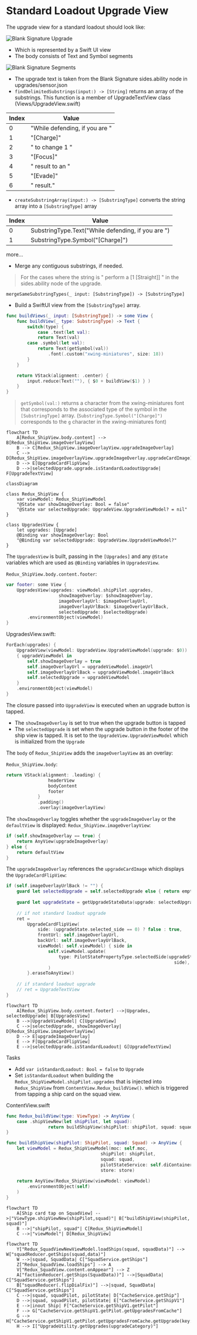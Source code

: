 # Standard Loadout Upgrade View

The upgrade view for a standard loadout should look like:

![Blank Signature Upgrade](https://pakirby1.github.io/images/BlankSignatureUpgrade.png)

- Which is represented by a Swift UI view
- The body consists of Text and Symbol segments

![Blank Signature Segments](https://pakirby1.github.io/images/BlankSignature_Segments.png)

- The upgrade text is taken from the Blank Signature sides.ability node in upgrades/sensor.json
- `findDelimitedSubstrings(input:) -> [String]` returns an array of the substrings.  This function is a member of UpgradeTextView class (Views/UpgradeView.swift)

|Index|Value|
|-|-|
|0|"While defending, if you are "|
|1|"[Charge]"|
|2|" to change 1 "|
|3|"[Focus]"|
|4|" result to an "|
|5|"[Evade]"|
|6|" result."|

- `createSubstringArray(input:) -> [SubstringType]` converts the string array into a `[SubstringType]` array

|Index|Value|
|-|-|
|0|SubstringType.Text("While defending, if you are ")|
|1|SubstringType.Symbol("[Charge]")|
more...

- Merge any contiguous substrings, if needed.
> For the cases where the string is " perform a [1 [Straight]] " in the sides.ability node of the upgrade.

`mergeSameSubstringTypes(_ input: [SubstringType]) -> [SubstringType]`

- Build a SwiftUI view from the `[SubstringType]` array.

```swift
func buildViews(_ input: [SubstringType]) -> some View {
    func buildView(_ type: SubstringType) -> Text {
        switch(type) {
            case .text(let val):
            return Text(val)
        case .symbol(let val):
            return Text(getSymbol(val))
                .font(.custom("xwing-miniatures", size: 18))
        }
    }

    return VStack(alignment: .center) {
        input.reduce(Text(""), { $0 + buildView($1) } )
    }
}
```

> `getSymbol(val:)` returns a character from the xwing-miniatures font that corresponds to the associated type of the symbol in the `[SubstringType]` array. (`SubstringType.Symbol("[Charge]")` corresponds to the `g` character in the xwing-miniatures font)

```mermaid
flowchart TD
    A[Redux_ShipView.body.content] --> B[Redux_ShipView.imageOverlayView]
    B --> C[Redux_ShipView.imageOverlayView.upgradeImageOverlay]
    C --> D[Redux_ShipView.imageOverlayView.upgradeImageOverlay.upgradeCardImage]
    D --> E[UpgradeCardFlipView]
    D -->|selectedUpgrade.upgrade.isStandardLoadoutUpgrade| F[UpgradeTextView]
```

```mermaid
classDiagram

class Redux_ShipView {
    var viewModel: Redux_ShipViewModel
    "@State var showImageOverlay: Bool = false"
    "@State var selectedUpgrade: UpgradeView.UpgradeViewModel? = nil"
}

class UpgradesView {
    let upgrades: [Upgrade]
    @Binding var showImageOverlay: Bool
    "@Binding var selectedUpgrade: UpgradeView.UpgradeViewModel?"
}
```

The `UpgradesView` is built, passing in the `[Upgrades]` and any `@State` variables which are used as `@Binding` variables in `UpgradesView`.

`Redux_ShipView.body.content.footer`:
```swift
var footer: some View {
    UpgradesView(upgrades: viewModel.shipPilot.upgrades,
                    showImageOverlay: $showImageOverlay,
                    imageOverlayUrl: $imageOverlayUrl,
                    imageOverlayUrlBack: $imageOverlayUrlBack,
                    selectedUpgrade: $selectedUpgrade)
        .environmentObject(viewModel)
}
```
UpgradesView.swift:
```swift
ForEach(upgrades) {
    UpgradeView(viewModel: UpgradeView.UpgradeViewModel(upgrade: $0))
    { upgradeViewModel in
        self.showImageOverlay = true
        self.imageOverlayUrl = upgradeViewModel.imageUrl
        self.imageOverlayUrlBack = upgradeViewModel.imageUrlBack
        self.selectedUpgrade = upgradeViewModel
    }
    .environmentObject(viewModel)
}
```
The closure passed into `UpgradeView` is executed when an upgrade button is tapped.  

- The `showImageOverlay` is set to true when the upgrade button is tapped
- The `selectedUpgrade` is set when the upgrade button in the footer of the ship view is tapped.  It is set to the `UpgradeView.UpgradeViewModel` which is initialized from the  `Upgrade`

The `body` of `Redux_ShipView` adds the `imageOverlayView` as an overlay:

`Redux_ShipView.body`:
```swift
return VStack(alignment: .leading) {
                headerView
                bodyContent
                footer
            }
            .padding()
            .overlay(imageOverlayView)
```

The `showImageOverlay` toggles whether the `upgradeImageOverlay` or the `defaultView` is displayed:
`Redux_ShipView.imageOverlayView`:
```swift
if (self.showImageOverlay == true) {
    return AnyView(upgradeImageOverlay)
} else {
    return defaultView
}
```

The `upgradeImageOverlay` references the `upgradeCardImage` which displays the `UpgradeCardFlipView`:
```swift
if (self.imageOverlayUrlBack != "") {
    guard let selectedUpgrade = self.selectedUpgrade else { return emptyView }
    
    guard let upgradeState = getUpgradeStateData(upgrade: selectedUpgrade.upgrade) else { return emptyView }
    
    // if not standard loadout upgrade
    ret =
        UpgradeCardFlipView(
            side: (upgradeState.selected_side == 0) ? false : true,
            frontUrl: self.imageOverlayUrl,
            backUrl: self.imageOverlayUrlBack,
            viewModel: self.viewModel) { side in
                self.viewModel.update(
                    type: PilotStatePropertyType.selectedSide(upgradeState,
                                                                side), active: -1, inactive: -1
                )
        }.eraseToAnyView()
    
    // if standard loadout upgrade
    // ret = UpgradeTextView
}
```

```mermaid
flowchart TD
    A[Redux_ShipView.body.content.footer] -->|Upgrades, selectedUpgrade| B[UpgradesView]
    B -->|UpgradeViewModel| C[UpgradeView]
    C -->|selectedUpgrade, showImageOverlay| D[Redux_ShipView.imageOverlayView]
    D --> E[upgradeImageOverlay]
    E --> F[UpgradeCardFlipView]
    E -->|selectedUpgrade.isStandardLoadout| G[UpgradeTextView]
```
Tasks
- Add `var isStandardLoadout: Bool = false` to `Upgrade`
- Set `isStandardLoadout` when building the `Redux_ShipViewModel.shipPilot.upgrades` that is injected into `Redux_ShipView` from `ContentView.Redux_buildView()`.  which is triggered from tapping a ship card on the squad view.


ContentView.swift
```swift
func Redux_buildView(type: ViewType) -> AnyView {
    case .shipViewNew(let shipPilot, let squad):
                return buildShipView(shipPilot: shipPilot, squad: squad)
}
```
```swift
func buildShipView(shipPilot: ShipPilot, squad: Squad) -> AnyView {
    let viewModel = Redux_ShipViewModel(moc: self.moc,
                                    shipPilot: shipPilot,
                                    squad: squad,
                                    pilotStateService: self.diContainer.pilotStateService,
                                    store: store)
    
    return AnyView(Redux_ShipView(viewModel: viewModel)
        .environmentObject(self)
    )
}
```

```mermaid
flowchart TD
    A[Ship card tap on SquadView] -->|"ViewType.shipViewNew(shipPilot,squad)"| B["buildShipView(shipPilot, squad)"]
    B -->|"shipPilot, squad"| C[Redux_ShipViewModel]
    C -->|"viewModel"| D[Redux_ShipView]
```

```mermaid
flowchart TD
    Y["Redux_SquadViewNewViewModel.loadShips(squad, squadData)"] --> W["squadReducer.getShips(squad,data)"]
    W -->|squad, SquadData| C["SquadService.getShips"]
    Z["Redux_SquadView.loadShips"] --> A
    V["Redux_SquadView.content.onAppear"] --> Z
    A["factionReducer(.getShips(SquadData))"] -->|SquadData| C["SquadService.getShips"]
    B["squadReducer(.flipDialFix)"] -->|squad, SquadData| C["SquadService.getShips"]
    C -->|squad, squadPilot, pilotState| D["CacheService.getShip"]
    D -->|squad, squadPilot, pilotState| E["CacheService.getShipV1"]
    E -->|inout Ship| F["CacheService.getShipV1.getPilot"]
    F --> G["CacheService.getShipV1.getPilot.getUpgradesFromCache"]
    G --> H["CacheService.getShipV1.getPilot.getUpgradesFromCache.getUpgrade(key:)"]
    H --> I["UpgradeUtility.getUpgrades(upgradeCategory)"]
```